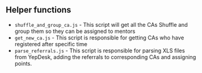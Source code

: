 ## Helper functions
- `shuffle_and_group_ca.js` - This script will get all the CAs Shuffle and group them so they can be assigned to mentors
- `get_new_ca.js` - This script is responsible for getting CAs who have registered after specific time
- `parse_referrals.js` - This script is responsible for parsing XLS files from YepDesk, adding the referrals to corresponding CAs and assigning points.